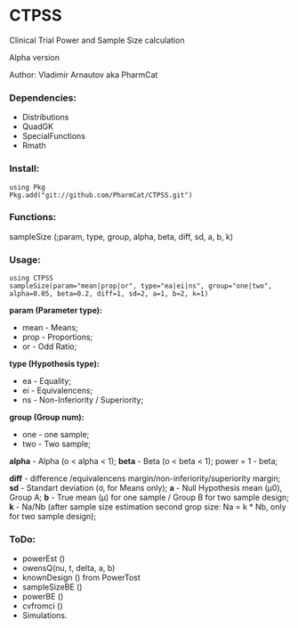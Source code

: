 # CTPSS
 Clinical Trial Power and Sample Size calculation

Alpha version

Author: Vladimir Arnautov aka PharmCat

### Dependencies:

 - Distributions
 - QuadGK
 - SpecialFunctions
 - Rmath

### Install:
```
using Pkg
Pkg.add("git://github.com/PharmCat/CTPSS.git")
```

### Functions:

sampleSize (;param, type, group, alpha, beta, diff, sd, a, b, k)

### Usage:
```
using CTPSS
sampleSize(param="mean|prop|or", type="ea|ei|ns", group="one|two", alpha=0.05, beta=0.2, diff=1, sd=2, a=1, b=2, k=1)

```

**param (Parameter type):**
- mean - Means;
- prop - Proportions;
- or - Odd Ratio;

**type (Hypothesis type):**
- ea - Equality;
- ei - Equivalencens;
- ns - Non-Inferiority / Superiority;

**group (Group num):**
- one - one sample;
- two - Two sample;

**alpha** - Alpha (o < alpha < 1);
**beta** - Beta (o < beta < 1); power = 1 - beta;

**diff** - difference /equivalencens margin/non-inferiority/superiority margin;
**sd** - Standart deviation (σ, for Means only);
**a** - Null Hypothesis mean (μ0), Group A;
**b** - True mean (μ) for one sample / Group B for two sample design;
**k** - Na/Nb (after sample size estimation second grop size: Na = k * Nb, only for two sample design);

### ToDo:

 - powerEst ()
 - owensQ(nu, t, delta, a, b)
 - knownDesign () from PowerTost
 -  sampleSizeBE ()
 - powerBE ()
 - cvfromci ()
 - Simulations.
